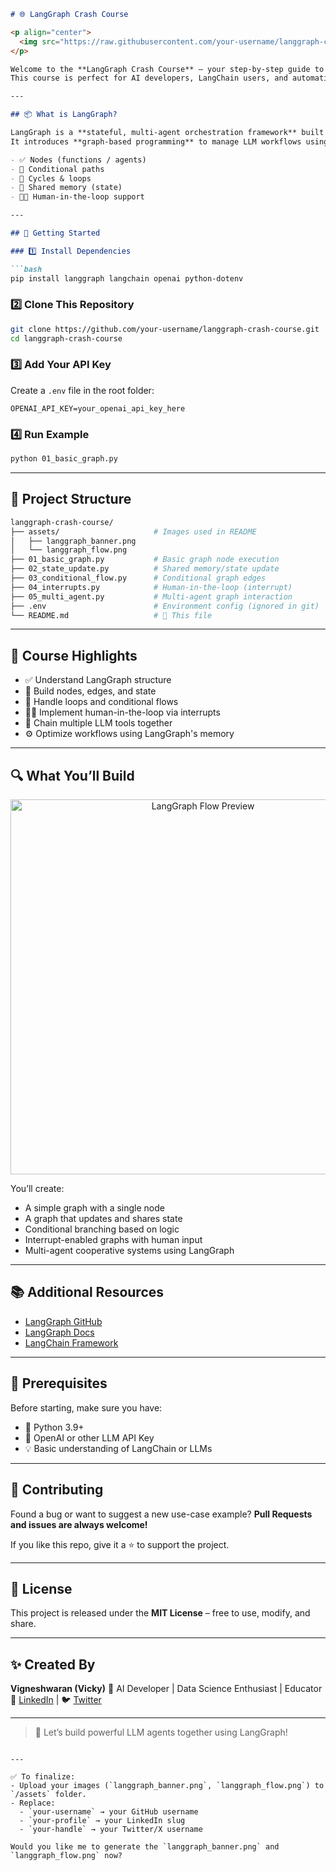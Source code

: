 
````markdown
# 🌐 LangGraph Crash Course

<p align="center">
  <img src="https://raw.githubusercontent.com/your-username/langgraph-crash-course/main/assets/langgraph_banner.png" width="700" alt="LangGraph Crash Course Banner">
</p>

Welcome to the **LangGraph Crash Course** – your step-by-step guide to mastering stateful multi-agent workflows using LangGraph!  
This course is perfect for AI developers, LangChain users, and automation enthusiasts looking to create graph-based LLM applications.

---

## 📦 What is LangGraph?

LangGraph is a **stateful, multi-agent orchestration framework** built on top of [LangChain](https://github.com/langchain-ai/langchain).  
It introduces **graph-based programming** to manage LLM workflows using:

- ✅ Nodes (functions / agents)
- 🔁 Conditional paths
- 🔂 Cycles & loops
- 🧠 Shared memory (state)
- 🧑‍💻 Human-in-the-loop support

---

## 🚀 Getting Started

### 1️⃣ Install Dependencies

```bash
pip install langgraph langchain openai python-dotenv
````

### 2️⃣ Clone This Repository

```bash
git clone https://github.com/your-username/langgraph-crash-course.git
cd langgraph-crash-course
```

### 3️⃣ Add Your API Key

Create a `.env` file in the root folder:

```env
OPENAI_API_KEY=your_openai_api_key_here
```

### 4️⃣ Run Example

```bash
python 01_basic_graph.py
```

---

## 📂 Project Structure

```bash
langgraph-crash-course/
├── assets/                     # Images used in README
│   ├── langgraph_banner.png
│   └── langgraph_flow.png
├── 01_basic_graph.py           # Basic graph node execution
├── 02_state_update.py          # Shared memory/state update
├── 03_conditional_flow.py      # Conditional graph edges
├── 04_interrupts.py            # Human-in-the-loop (interrupt)
├── 05_multi_agent.py           # Multi-agent graph interaction
├── .env                        # Environment config (ignored in git)
└── README.md                   # 📘 This file
```

---

## 🎯 Course Highlights

* ✅ Understand LangGraph structure
* 🧩 Build nodes, edges, and state
* 🔄 Handle loops and conditional flows
* 👨‍💻 Implement human-in-the-loop via interrupts
* 🧠 Chain multiple LLM tools together
* ⚙️ Optimize workflows using LangGraph's memory

---

## 🔍 What You’ll Build

<p align="center">
  <img src="https://raw.githubusercontent.com/your-username/langgraph-crash-course/main/assets/langgraph_flow.png" width="600" alt="LangGraph Flow Preview">
</p>

You’ll create:

* A simple graph with a single node
* A graph that updates and shares state
* Conditional branching based on logic
* Interrupt-enabled graphs with human input
* Multi-agent cooperative systems using LangGraph

---

## 📚 Additional Resources

* [LangGraph GitHub](https://github.com/langchain-ai/langgraph)
* [LangGraph Docs](https://docs.langchain.com/langgraph/)
* [LangChain Framework](https://www.langchain.com)

---

## 🧠 Prerequisites

Before starting, make sure you have:

* 🐍 Python 3.9+
* 🔑 OpenAI or other LLM API Key
* 💡 Basic understanding of LangChain or LLMs

---

## 🙌 Contributing

Found a bug or want to suggest a new use-case example?
**Pull Requests and issues are always welcome!**

If you like this repo, give it a ⭐ to support the project.

---

## 🪪 License

This project is released under the **MIT License** – free to use, modify, and share.

---

## ✨ Created By

**Vigneshwaran (Vicky)**
📍 AI Developer | Data Science Enthusiast | Educator
🔗 [LinkedIn](https://www.linkedin.com/in/your-profile) | 🐦 [Twitter](https://twitter.com/your-handle)

---

> 🚀 Let’s build powerful LLM agents together using LangGraph!

```

---

✅ To finalize:
- Upload your images (`langgraph_banner.png`, `langgraph_flow.png`) to `/assets` folder.
- Replace:
  - `your-username` → your GitHub username
  - `your-profile` → your LinkedIn slug
  - `your-handle` → your Twitter/X username

Would you like me to generate the `langgraph_banner.png` and `langgraph_flow.png` now?
```
